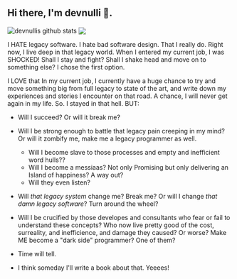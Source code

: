 ## Hi there, I'm devnulli 👋.

<img align="center" src="https://github-readme-stats.vercel.app/api?username=devnulli&show_icons=true&include_all_commits=true&theme=radical" alt="devnullis github stats" />
<img align="center" src="https://github-readme-stats.vercel.app/api/top-langs/?username=devnulli&layout=compact&theme=radical" />

I HATE legacy software. I hate bad software design. That I really do. 
Right now, I live deep in that legacy world. 
When I entered my current job, I was SHOCKED! Shall I stay and fight? Shall I shake head and move on to something else? 
I chose the first option.

I LOVE that In my current job, I currently have a huge chance to try and move something big from full legacy to state of the art, and write down my experiences and stories I encounter on that road. A chance, I will never get again in my life. So. I stayed in that hell.
BUT:
  - Will I succeed? Or will it break me?
  
  - Will I be strong enough to battle that legacy pain creeping in my mind? Or will it zombify me, make me a legacy programmer as well.
    - Will I become slave to those processes and empty and inefficient word hulls??
    - Will I become a messiaas? Not only Promising but only delivering an Island of happiness? A way out?
    - Will they even listen?
  
  - Will _that legacy system_ change me? Break me? Or will I change _that damn legacy software_? Turn around the wheel?
  
  - Will I be crucified by those developes and consultants who fear or fail to understand these concepts? Who now live pretty good of the cost, surreality, and inefficience, and damage they caused? Or worse? Make ME become a "dark side" programmer? One of them?
  
- Time will tell.

- I think someday I'll write a book about that. Yeeees!

<!--
**devnulli/devnulli** is a ✨ _special_ ✨ repository because its `README.md` (this file) appears on your GitHub profile.


Here are some ideas to get you started:

- 🔭 I’m currently working on ...
- 🌱 I’m currently learning ...
- 👯 I’m looking to collaborate on ...
- 🤔 I’m looking for help with ...
- 💬 Ask me about ...
- 📫 How to reach me: ...
- 😄 Pronouns: ...
- ⚡ Fun fact: ...
-->
